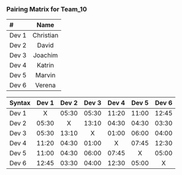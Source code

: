### Pairing Matrix for Team_10

| #                | Name       | 
| :---             |    :----:  |
| Dev 1            | Christian  |
| Dev 2            | David      |
| Dev 3            | Joachim    |
| Dev 4            | Katrin     |
| Dev 5            | Marvin     |
| Dev 6            | Verena     |

| Syntax      | Dev 1       | Dev 2       | Dev 3       | Dev 4       | Dev 5       | Dev 6      | 
| :---        |    :----:   |    :----:   |    :----:   |    :----:   |    :----:   |    :----:  | 
| Dev 1       | X           | 05:30       | 05:30       | 11:20       | 11:00       | 12:45      | 
| Dev 2       | 05:30       | X           | 13:10       | 04:30       | 04:30       | 03:30      |
| Dev 3       | 05:30       | 13:10       | X           | 01:00       | 06:00       | 04:00      | 
| Dev 4       | 11:20       | 04:30       | 01:00       | X           | 07:45       | 12:30      | 
| Dev 5       | 11:00       | 04:30       | 06:00       | 07:45       | X           | 05:00      | 
| Dev 6       | 12:45       | 03:30       | 04:00       | 12:30       | 05:00       | X          | 

